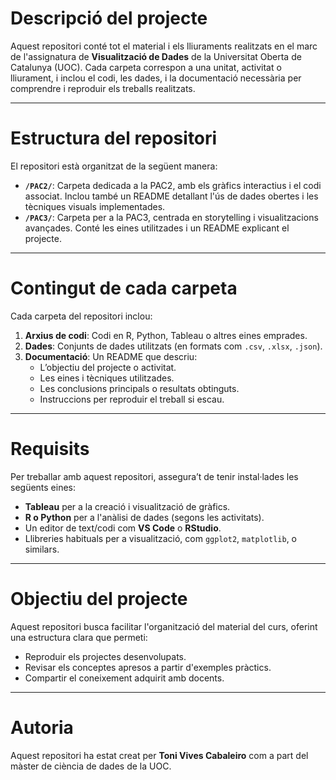 

# Descripció del projecte

Aquest repositori conté tot el material i els lliuraments realitzats en el marc de l'assignatura de **Visualització de Dades** de la Universitat Oberta de Catalunya (UOC). Cada carpeta correspon a una unitat, activitat o lliurament, i inclou el codi, les dades, i la documentació necessària per comprendre i reproduir els treballs realitzats.

---

# Estructura del repositori

El repositori està organitzat de la següent manera:

- **`/PAC2/`**: Carpeta dedicada a la PAC2, amb els gràfics interactius i el codi associat. Inclou també un README detallant l'ús de dades obertes i les tècniques visuals implementades.
- **`/PAC3/`**: Carpeta per a la PAC3, centrada en storytelling i visualitzacions avançades. Conté les eines utilitzades i un README explicant el projecte.

---

# Contingut de cada carpeta

Cada carpeta del repositori inclou:
1. **Arxius de codi**: Codi en R, Python, Tableau o altres eines emprades.
2. **Dades**: Conjunts de dades utilitzats (en formats com `.csv`, `.xlsx`, `.json`).
3. **Documentació**: Un README que descriu:
   - L’objectiu del projecte o activitat.
   - Les eines i tècniques utilitzades.
   - Les conclusions principals o resultats obtinguts.
   - Instruccions per reproduir el treball si escau.

---

# Requisits

Per treballar amb aquest repositori, assegura’t de tenir instal·lades les següents eines:

- **Tableau** per a la creació i visualització de gràfics.
- **R o Python** per a l'anàlisi de dades (segons les activitats).
- Un editor de text/codi com **VS Code** o **RStudio**.
- Llibreries habituals per a visualització, com `ggplot2`, `matplotlib`, o similars.

---

# Objectiu del projecte

Aquest repositori busca facilitar l'organització del material del curs, oferint una estructura clara que permeti:

- Reproduir els projectes desenvolupats.
- Revisar els conceptes apresos a partir d'exemples pràctics.
- Compartir el coneixement adquirit amb docents.

---

# Autoria

Aquest repositori ha estat creat per **Toni Vives Cabaleiro** com a part del màster de ciència de dades de la UOC.

